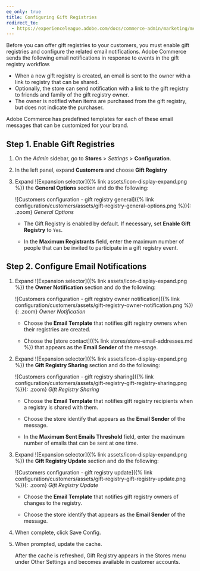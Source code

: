 ```yaml
---
ee_only: true
title: Configuring Gift Registries
redirect_to:
  - https://experienceleague.adobe.com/docs/commerce-admin/marketing/merchandising/gift-registry/gift-registry-configure.html
---
```


Before you can offer gift registries to your customers, you must enable gift registries and configure the related email notifications. Adobe Commerce sends the following email notifications in response to events in the gift registry workflow.

- When a new gift registry is created, an email is sent to the owner with a link to registry that can be shared.
- Optionally, the store can send notification with a link to the gift registry to friends and family of the gift registry owner.
- The owner is notified when items are purchased from the gift registry, but does not indicate the purchaser.

Adobe Commerce has predefined templates for each of these email messages that can be customized for your brand.

## Step 1. Enable Gift Registries

1. On the _Admin_ sidebar, go to **Stores** > _Settings_ > **Configuration**.

1. In the left panel, expand **Customers** and choose **Gift Registry**

1. Expand ![Expansion selector]({% link assets/icon-display-expand.png %}) the **General Options** section and do the following:

    ![Customers configuration - gift registry general]({% link configuration/customers/assets/gift-registry-general-options.png %}){: .zoom}
    _General Options_

   - The Gift Registry is enabled by default. If necessary, set **Enable Gift Registry** to `Yes`.

   - In the **Maximum Registrants** field, enter the maximum number of people that can be invited to participate in a gift registry event.

## Step 2. Configure Email Notifications

1. Expand ![Expansion selector]({% link assets/icon-display-expand.png %}) the **Owner Notification** section and do the following:

    ![Customers configuration - gift registry owner notification]({% link configuration/customers/assets/gift-registry-owner-notification.png %}){: .zoom}
    _Owner Notification_

   - Choose the **Email Template** that notifies gift registry owners when their registries are created.

   - Choose the [store contact]({% link stores/store-email-addresses.md %}) that appears as the **Email Sender** of the message.

1. Expand ![Expansion selector]({% link assets/icon-display-expand.png %}) the **Gift Registry Sharing** section and do the following:

    ![Customers configuration - gift registry sharing]({% link configuration/customers/assets/gift-registry-gift-registry-sharing.png %}){: .zoom}
    _Gift Registry Sharing_

   - Choose the **Email Template** that notifies gift registry recipients when a registry is shared with them.

   - Choose the store identify that appears as the **Email Sender** of the message.

   - In the **Maximum Sent Emails Threshold** field, enter the maximum number of emails that can be sent at one time.

1. Expand ![Expansion selector]({% link assets/icon-display-expand.png %}) the **Gift Registry Update** section and do the following:

    ![Customers configuration - gift registry update]({% link configuration/customers/assets/gift-registry-gift-registry-update.png %}){: .zoom}
    _Gift Registry Update_

   - Choose the **Email Template** that notifies gift registry owners of changes to the registry.

   - Choose the store identify that appears as the **Email Sender** of the message.

1. When complete, click <span class="btn">Save Config</span>.

1. When prompted, update the cache.

   After the cache is refreshed, Gift Registry appears in the Stores menu under Other Settings and becomes available in customer accounts.
